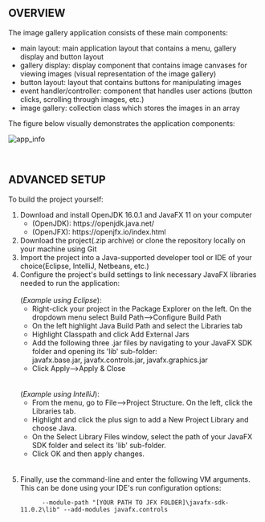 OVERVIEW
--------

The image gallery application consists of these main components:
   - main layout: main application layout that contains a menu, gallery display and button layout
   - gallery display: display component that contains image canvases for viewing images (visual representation of the image gallery)
   - button layout: layout that contains buttons for manipulating images
   - event handler/controller: component that handles user actions (button clicks, scrolling through images, etc.)
   - image gallery: collection class which stores the images in an array

The figure below visually demonstrates the application components:
   
   ![app_info](https://user-images.githubusercontent.com/84116849/127747463-b1464088-26c5-42b3-80e1-5ad80478b363.png)
   
<br/>
<h2>ADVANCED SETUP</h2>
To build the project yourself:
<ol>
  <li>Download and install OpenJDK 16.0.1 and JavaFX 11 on your computer<br/>
    <ul>
      <li>(OpenJDK): https://openjdk.java.net/</li>
      <li>(OpenJFX): https://openjfx.io/index.html</li>
    </ul>
  </li>
  <li>Download the project(.zip archive) or clone the repository locally on your machine using Git</li>
  <li>Import the project into a Java-supported developer tool or IDE of your choice(Eclipse, IntelliJ, Netbeans, etc.)</li>
  <li>Configure the project's build settings to link necessary JavaFX libraries needed to run the application:<br/><br/>
    (<i>Example using Eclipse</i>):<br/>
    <ul>
      <li>Right-click your project in the Package Explorer on the left. On the dropdown menu select Build Path-->Configure Build Path</li>
      <li>On the left highlight Java Build Path and select the Libraries tab</li>
      <li>Highlight Classpath and click Add External Jars</li>
      <li>Add the following three .jar files by navigating to your JavaFX SDK folder and opening its 'lib' sub-folder:<br/>
        javafx.base.jar, javafx.controls.jar, javafx.graphics.jar</li>
      <li>Click Apply-->Apply & Close</li>
    </ul>
    <br/><br/>
	  (<i>Example using IntelliJ</i>):<br/>
	  <ul>
		  <li>From the menu, go to File-->Project Structure. On the left, click the Libraries tab.</li>
		  <li>Highlight and click the plus sign to add a New Project Library and choose Java.</li>
		  <li>On the Select Library Files window, select the path of your JavaFX SDK folder and select its 'lib' sub-folder.</li>
		  <li>Click OK and then apply changes.</li>
	  </ul>
	  <br/><br/>
  </li>
  <li>Finally, use the command-line and enter the following VM arguments. This can be done using your IDE's run configuration options:	   
				   
		  --module-path "[YOUR PATH TO JFX FOLDER]\javafx-sdk-11.0.2\lib" --add-modules javafx.controls
  </li>
  </ol>

   
